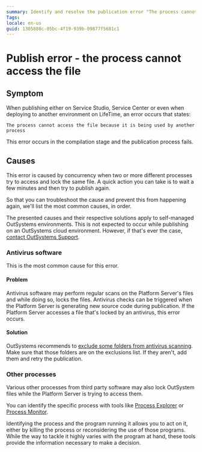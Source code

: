 ```yaml
---
summary: Identify and resolve the publication error "The process cannot access the file because it is being used by another process".
Tags: 
locale: en-us
guid: 1305808c-05bc-4f19-939b-09877f5681c1
---
```


# Publish error - the process cannot access the file

## Symptom

When publishing either on Service Studio, Service Center or even when deploying to another environment on LifeTime, an error occurs that states:

`The process cannot access the file because it is being used by another process`

This error occurs in the compilation stage and the publication process fails.

## Causes

This error is caused by concurrency when two or more different processes try to access and lock the same file.
A quick action you can take is to wait a few minutes and then try to publish again.

So that you can troubleshoot the cause and prevent this from happening again, we'll list the most common causes, in order.

The presented causes and their respective solutions apply to self-managed OutSystems environments. This is not expected to occur while publishing on an OutSystems cloud environment. However, if that's ever the case, [contact OutSystems Support](https://www.outsystems.com/goto/submit-support-case).

### Antivirus software

This is the most common cause for this error. 

#### Problem

Antivirus software may perform regular scans on the Platform Server's files and while doing so, locks the files. Antivirus checks can be triggered when the Platform Server is generating new source code during publication. If the Platform Server accesses a file that's locked by an antivirus, this error occurs.

#### Solution

OutSystems recommends to [exclude some folders from antivirus scanning](https://success.outsystems.com/Documentation/Best_Practices/Performance/Performance_Best_Practices_-_Infrastructure#Exclude_some_folders_from_antivirus_scanning). Make sure that those folders are on the exclusions list. If they aren't, add them and retry the publication.


### Other processes

Various other processes from third party software may also lock OutSystem files while the Platform Server is trying to access them. 

You can identify the specific process with tools like [Process Explorer](https://docs.microsoft.com/en-gb/sysinternals/downloads/process-explorer) or [Process Monitor](https://docs.microsoft.com/en-gb/sysinternals/downloads/procmon). 

Identifying the process and the program running it allows you to act on it, either by killing the process or reconsidering the use of those programs. While the way to tackle it highly varies with the program at hand, these tools provide the information necessary to make a decision.
